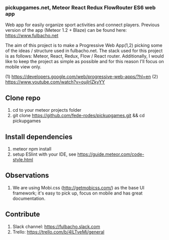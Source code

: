 ### pickupgames.net, Meteor React Redux FlowRouter ES6 web app
Web app for easily organize sport activities and connect players. Previous
version of the app (Meteor 1.2 + Blaze) can be found here: https://www.fulbacho.net

The aim of this project is to make a Progressive Web App(1,2) picking
some of the ideas / structure used in fulbacho.net. The stack used for this
project is as follows: Meteor, React, Redux, Flow / React router.
Additionally, I would like to keep the project as simple as possible and for this
reason I'll focus on mobile view only.

(1) https://developers.google.com/web/progressive-web-apps/?hl=en
(2) https://www.youtube.com/watch?v=oujlrIZkyYY

## Clone repo
1. cd to your meteor projects folder
2. git clone https://github.com/fede-rodes/pickupgames.git && cd pickupgames

## Install dependencies
1. meteor npm install
2. setup ESlint with your IDE, see https://guide.meteor.com/code-style.html

## Observations
1. We are using Mobi.css (http://getmobicss.com/) as the base UI framework; it's
easy to pick up, focus on mobile and has great documentation.

## Contribute
1. Slack channel: https://fulbacho.slack.com
2. Trello: https://trello.com/b/4lLTveMj/general
